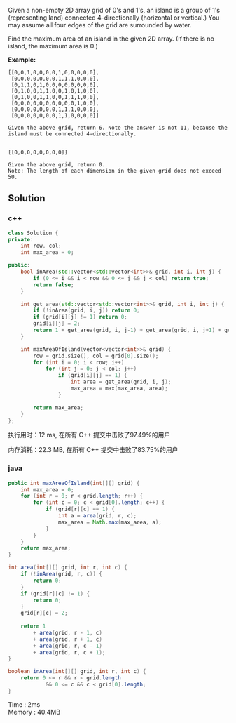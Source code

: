 Given a non-empty 2D array grid of 0's and 1's, an island is a group of 1's (representing land) connected 4-directionally (horizontal or vertical.) You may assume all four edges of the grid are surrounded by water.

Find the maximum area of an island in the given 2D array. (If there is no island, the maximum area is 0.)

**Example:**
```
[[0,0,1,0,0,0,0,1,0,0,0,0,0],
 [0,0,0,0,0,0,0,1,1,1,0,0,0],
 [0,1,1,0,1,0,0,0,0,0,0,0,0],
 [0,1,0,0,1,1,0,0,1,0,1,0,0],
 [0,1,0,0,1,1,0,0,1,1,1,0,0],
 [0,0,0,0,0,0,0,0,0,0,1,0,0],
 [0,0,0,0,0,0,0,1,1,1,0,0,0],
 [0,0,0,0,0,0,0,1,1,0,0,0,0]]

Given the above grid, return 6. Note the answer is not 11, because the island must be connected 4-directionally.


[[0,0,0,0,0,0,0,0]]

Given the above grid, return 0.
Note: The length of each dimension in the given grid does not exceed 50.

```

## Solution

### c++

```c++
class Solution {
private:
    int row, col;
    int max_area = 0;

public:
    bool inArea(std::vector<std::vector<int>>& grid, int i, int j) {
        if (0 <= i && i < row && 0 <= j && j < col) return true;
        return false;
    }

    int get_area(std::vector<std::vector<int>>& grid, int i, int j) {
        if (!inArea(grid, i, j)) return 0;
        if (grid[i][j] != 1) return 0;
        grid[i][j] = 2;
        return 1 + get_area(grid, i, j-1) + get_area(grid, i, j+1) + get_area(grid, i-1, j) + get_area(grid, i+1, j);
    }

    int maxAreaOfIsland(vector<vector<int>>& grid) {
        row = grid.size(), col = grid[0].size();
        for (int i = 0; i < row; i++)
            for (int j = 0; j < col; j++)
                if (grid[i][j] == 1) {
                    int area = get_area(grid, i, j);
                    max_area = max(max_area, area);
                }

        return max_area;
    }
};
```

执行用时：12 ms, 在所有 C++ 提交中击败了97.49%的用户

内存消耗：22.3 MB, 在所有 C++ 提交中击败了83.75%的用户

### java

```java
public int maxAreaOfIsland(int[][] grid) {
    int max_area = 0;
    for (int r = 0; r < grid.length; r++) {
        for (int c = 0; c < grid[0].length; c++) {
            if (grid[r][c] == 1) {
                int a = area(grid, r, c);
                max_area = Math.max(max_area, a);
            }
        }
    }
    return max_area;
}

int area(int[][] grid, int r, int c) {
    if (!inArea(grid, r, c)) {
        return 0;
    }
    if (grid[r][c] != 1) {
        return 0;
    }
    grid[r][c] = 2;
    
    return 1 
        + area(grid, r - 1, c)
        + area(grid, r + 1, c)
        + area(grid, r, c - 1)
        + area(grid, r, c + 1);
}

boolean inArea(int[][] grid, int r, int c) {
    return 0 <= r && r < grid.length 
        	&& 0 <= c && c < grid[0].length;
}

```

Time : 2ms  
Memory : 40.4MB
